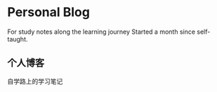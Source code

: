 # Personal Blog
For study notes along the learning journey
Started a month since self-taught. 

## 个人博客
自学路上的学习笔记


